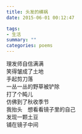 ```yaml
---
title: 头发的横祸
date: 2015-06-01 00:12:47

tags:
- 生活
summary: ""
categories: poems
---
```

理发师自信满满\
笑得皱成了土地\
手起剪刀落\
一丛一丛的野草被铲除\
打了个盹儿\
仿佛到了秋收季节\
我抬头　想看看镜子里的自己\
发现一颗土豆\
铺在镜子中间
